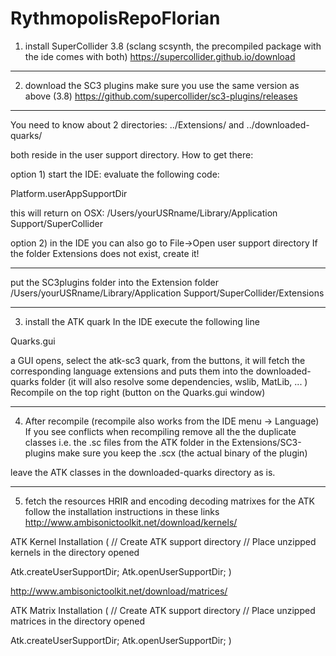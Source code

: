 # RythmopolisRepoFlorian


1) install SuperCollider 3.8 (sclang scsynth, the precompiled package with the ide comes with both)
https://supercollider.github.io/download

------------------

2) download the SC3 plugins make sure you use the same version as above (3.8)
https://github.com/supercollider/sc3-plugins/releases

------------------

You need to know about 2 directories: ../Extensions/  and  ../downloaded-quarks/

both reside in the user support directory. How to get there:

option 1) start the IDE:
evaluate the following code:

Platform.userAppSupportDir

this will return on OSX:
/Users/yourUSRname/Library/Application Support/SuperCollider

option 2)
in the IDE you can also go to File->Open user support directory
If the folder Extensions does not exist, create it!

------------------

put the SC3plugins folder into the Extension folder
/Users/yourUSRname/Library/Application Support/SuperCollider/Extensions

------------------

3) install the ATK quark
In the IDE execute the following line

Quarks.gui

a GUI opens, select the atk-sc3 quark, from the buttons,
it will fetch the corresponding language extensions and puts them into the downloaded-quarks folder
(it will also resolve some dependencies, wslib, MatLib, ... )
Recompile on the top right (button on the Quarks.gui window)

------------------

4) After recompile (recompile also works from the IDE menu -> Language)
If you see conflicts when recompiling remove all the the duplicate classes i.e. the .sc files from the ATK folder in the Extensions/SC3-plugins make sure you keep the .scx (the actual binary of the plugin)

leave the ATK classes in the downloaded-quarks directory as is.

------------------

5) fetch the resources HRIR and encoding decoding matrixes for the ATK  follow the installation instructions in these links
http://www.ambisonictoolkit.net/download/kernels/

ATK Kernel Installation
(
// Create ATK support directory
// Place unzipped kernels in the directory opened  

Atk.createUserSupportDir;
Atk.openUserSupportDir;
)

http://www.ambisonictoolkit.net/download/matrices/

ATK Matrix Installation
(
// Create ATK support directory
// Place unzipped matrices in the directory opened  

Atk.createUserSupportDir;
Atk.openUserSupportDir;
)
